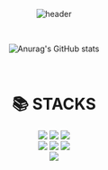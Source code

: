 <div align="center">



![header](https://capsule-render.vercel.app/api?type=venom&color=timeGradient&height=150&section=header&text=Hi%20%20yeom!&fontSize=70&animation=fadeIn&fontColor=random)

<br>

 ![Anurag's GitHub stats](https://github-readme-stats.vercel.app/api?username=hayeon010904&show_icons=true&theme=shadow_red) 

<br>
<div align=center><h1>📚 STACKS</h1></div>
<div align=center> 

<img src="https://img.shields.io/badge/html5-E34F26?style=for-the-badge&logo=html5&logoColor=white"> 
  <img src="https://img.shields.io/badge/css-1572B6?style=for-the-badge&logo=css3&logoColor=white"> 
  <img src="https://img.shields.io/badge/javascript-F7DF1E?style=for-the-badge&logo=javascript&logoColor=black"> 
  <br>
    <img src="https://img.shields.io/badge/git-F05032?style=for-the-badge&logo=git&logoColor=white">
    <img src="https://img.shields.io/badge/github-181717?style=for-the-badge&logo=github&logoColor=white">
   <img src="https://img.shields.io/badge/react-61DAFB?style=for-the-badge&logo=react&logoColor=black"> 
<br>
 <img src="https://img.shields.io/badge/typescript-3178C6?style=for-the-badge&logo=typescript&logoColor=white"> 
</div>









